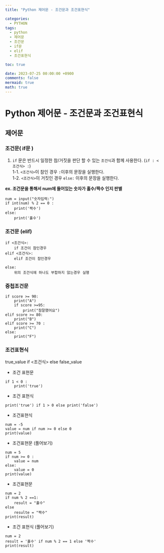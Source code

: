 ```yaml
---
title: "Python 제어문 - 조건문과 조건표현식"

categories:
  - PYTHON
tags:
  - python
  - 제어문
  - 조건문
  - if문
  - elif
  - 조건표현식

toc: true

date: 2023-07-25 00:00:00 +0900
comments: false
mermaid: true
math: true
---
```


# Python 제어문 - 조건문과 조건표현식

## 제어문
### 조건문( if문 )
1. `if` 문은 반드시 일정한 참/거짓을 판단 할 수 있는 `조건식`과 함께 사용한다. (`if : <조건식> :`)   
   1-1. `<조건식>`이 참인 경우 `:`이후의 문장을 실행한다.   
   1-2. `<조건식>`이 거짓인 경우 `else:` 이후의 문장을 실행한다.

**ex. 조건문을 통해서 num에 들어있는 숫자가 홀수/짝수 인지 판별**   
```
num = input("숫자입력:")
if int(num) % 2 == 0 :
    print('짝수')
else:
    print('홀수')
```

### 조건문 (elif)
```
if <조건식>:   
    if 조건이 참인경우   
elif <조건식>:   
    elif 조건이 참인경우   

else:   
    위의 조건식에 하나도 부합하지 않는경우 실행
```

### 중첩조건문
```
if score >= 90:
    print("A")
    if score >=95:
        print("참잘했어요")
elif score >= 80:
    print("B")
elif score >= 70 :
    print("C")
else:
    print("F")
```

### 조건표현식

true_value if <조건식> else false_value

- 조건 표현문
```
if 1 < 0 :
    print('true')

``` 
- 조건 표현식
```
print('true') if 1 > 0 else print('false')
```

- 조건표현식
```
num = -5 
value = num if num >= 0 else 0
print(value)
```

- 조건표현문 (풀어보기)
```
num = 5
if num >= 0 :
    value = num
else:
    value = 0
print(value)
```

- 조건표현문
```
num = 2
if num % 2 ==1:
    result = "홀수"
else
    resulte = "짝수"
print(result)
```

- 조건 표현식 (풀어보기)
```
num = 2
result = '홀수' if num % 2 == 1 else '짝수'
print(result)
```
